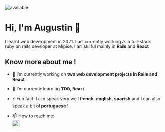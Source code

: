 <!--
**aauugguussttiinn/aauugguussttiinn** is a ✨ _special_ ✨ repository because its `README.md` (this file) appears on your GitHub profile.
-->

![available](https://user-images.githubusercontent.com/82024023/137317078-b179ae0c-1dff-404e-9fac-b18a510ecd73.png)


# Hi, I'm Augustin 👋
I learnt web development in 2021. I am currently working as a full-stack ruby on rails developer at Mipise.
I am skilful mainly in **Rails** and **React**


## Know more about me !

- 🔭 I’m currently working on **two web development projects in Rails and React**
- 🌱 I’m currently learning **TDD, React**
- ⚡ Fun fact: I can speak very well **french**, **english**, **spanish** and I can also speak a bit of **portuguese** !

- 📫 How to reach me: <br/>
<a href="https://www.linkedin.com/in/augustinberne/"><img align="left" alt="aauugguussttiinn | LinkedIn" width="22px" src="https://upload.wikimedia.org/wikipedia/commons/e/e9/Linkedin_icon.svg" style="max-width: 100%;"></a>
